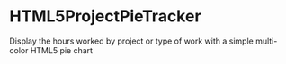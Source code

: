 # HTML5ProjectPieTracker
Display the hours worked by project or type of work with a simple multi-color HTML5 pie chart
